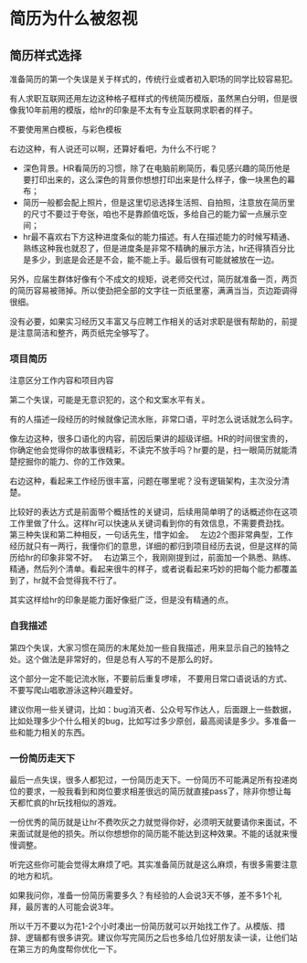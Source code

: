 
# 简历为什么被忽视

## 简历样式选择

准备简历的第一个失误是关于样式的，传统行业或者初入职场的同学比较容易犯。

有人求职互联网还用左边这种格子框样式的传统简历模版，虽然黑白分明，但是很像我10年前用的模版，给hr的印象是不太有专业互联网求职者的样子。

不要使用黑白模板，与彩色模板

右边这种，有人说还可以啊，还算好看吧，为什么不行呢？

- 深色背景。HR看简历的习惯，除了在电脑前刷简历，看见感兴趣的简历他是要打印出来的，这么深色的背景你想想打印出来是什么样子，像一块黑色的幕布；
- 简历一般都会配上照片，但是这里切忌选择生活照、自拍照，注意放在简历里的尺寸不要过于夸张，咱也不是靠颜值吃饭，多给自己的能力留一点展示空间；
- hr最不喜欢右下方这种进度条似的能力描述。有人在描述能力的时候写精通、熟练这种我也就忍了，但是进度条是非常不精确的展示方法，hr还得猜百分比是多少，到底是会还是不会，能不能上手。最后很有可能就被放在一边。
  
另外，应届生群体好像有个不成文的规矩，说老师交代过，简历就准备一页，两页的简历容易被筛掉。所以使劲把全部的文字往一页纸里塞，满满当当，页边距调得很细。

没有必要，如果实习经历又丰富又与应聘工作相关的话对求职是很有帮助的，前提是注意简洁和整齐，两页纸完全够写了。

### 项目简历

注意区分工作内容和项目内容

第二个失误，可能是无意识犯的，这个和文案水平有关。

有的人描述一段经历的时候就像记流水账，非常口语，平时怎么说话就怎么码字。

像左边这种，很多口语化的内容，前因后果讲的超级详细。HR的时间很宝贵的，你确定他会觉得你的故事很精彩，不读完不放手吗？hr要的是，扫一眼简历就能清楚挖掘你的能力、你的工作效果。

右边这种，看起来工作经历很丰富，问题在哪里呢？没有逻辑架构，主次没分清楚。

比较好的表达方式是前面带个概括性的关键词，后续用简单明了的话概述你在这项工作里做了什么。这样hr可以快速从关键词看到你的有效信息，不需要费劲找。
 
第三种失误和第二种相反，一句话先生，惜字如金。
 
左边2个图非常典型，工作经历就只有一两行，我懂你们的意思，详细的都归到项目经历去说，但是这样的简历给hr的印象非常不好。
 
右边第三个，我刚刚提到过，前面加一个熟悉、熟练、精通，然后列个清单。看起来很牛的样子，或者说看起来巧妙的把每个能力都覆盖到了，hr就不会觉得我不行了。

其实这样给hr的印象是能力面好像挺广泛，但是没有精通的点。

### 自我描述

第四个失误，大家习惯在简历的末尾处加一些自我描述，用来显示自己的独特之处。这个做法是非常好的，但是总有人写的不是那么的好。

这个部分一定不能记流水账，不要前后重复啰嗦， 不要用日常口语说话的方式、不要写爬山唱歌游泳这种兴趣爱好。

建议你用一些关键词，比如：bug消灭者、公众号写作达人，后面跟上一些数据，比如处理多少个什么相关的bug，比如写过多少原创，最高阅读是多少。多准备一些和能力相关的东西。

### 一份简历走天下

最后一点失误，很多人都犯过，一份简历走天下。一份简历不可能满足所有投递岗位的要求，一般我看到和岗位要求相差很远的简历就直接pass了，除非你想让每天都忙疯的hr玩找相似的游戏。

一份优秀的简历就是让hr不费吹灰之力就觉得你好，必须明天就要请你来面试，不来面试就是他的损失。所以你想想你的简历能不能达到这种效果。不能的话就来慢慢调整。

听完这些你可能会觉得太麻烦了吧。其实准备简历就是这么麻烦，有很多需要注意的地方和坑。

如果我问你，准备一份简历需要多久？有经验的人会说3天不够，差不多1个礼拜，最厉害的人可能会说3年。

所以千万不要以为花1-2个小时凑出一份简历就可以开始找工作了。从模版、措辞、逻辑都有很多讲究。建议你写完简历之后也多给几位好朋友读一读，让他们站在第三方的角度帮你优化一下。